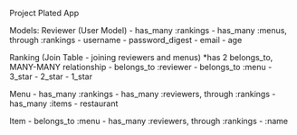 Project Plated App

Models:
Reviewer (User Model)
    - has_many :rankings
    - has_many :menus, through :rankings
    - username
    - password_digest
    - email
    - age

Ranking (Join Table - joining reviewers and menus)
    *has 2 belongs_to, MANY-MANY relationship
    - belongs_to :reviewer
    - belongs_to :menu
    - 3_star
    - 2_star
    - 1_star

Menu
    - has_many :rankings
    - has_many :reviewers, through :rankings
    - has_many :items
    - restaurant 


Item
    - belongs_to :menu
    - has_many :reviewers, through :rankings
    - :name


